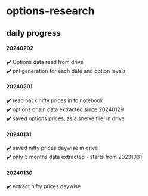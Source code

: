 # options-research

## daily progress

#### 20240202
✔️ Options data read from drive <br>
✔️ pnl generation for each date and option levels

#### 20240201
✔️ read back nifty prices in to notebook <br>
✔️ options chain data extracted since 20240129 <br>
✔️ saved options prices, as a shelve file, in drive

#### 20240131
✔️ saved nifty prices daywise in drive <br>
✔️ only 3 months data extracted - starts from 20231031 

#### 20240130
✔️ extract nifty prices daywise 
